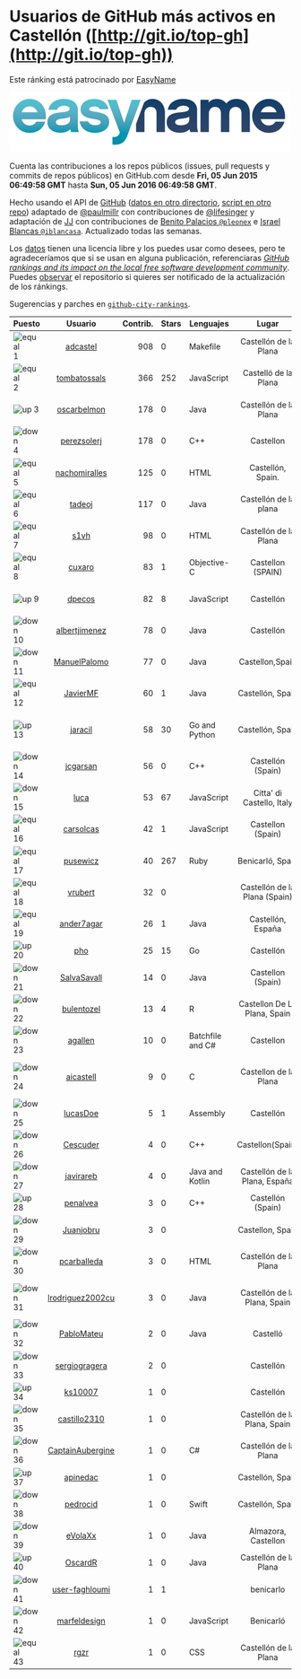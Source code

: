 
# Usuarios de GitHub más activos en Castellón ([http://git.io/top-gh](http://git.io/top-gh))



Este ránking está patrocinado por [EasyName](https://www.easyname.com/es)

<a href='https://www.easyname.com/es'><img src='https://raw.githubusercontent.com/JJ/top-github-users-data/master/img/easyname_500px.png' alt='logo patrocinador'></a>


  Cuenta las contribuciones a los repos públicos (issues, pull requests y commits de repos públicos) en GitHub.com desde  **Fri, 05 Jun 2015 06:49:58 GMT** hasta **Sun, 05 Jun 2016 06:49:58 GMT**.

  Hecho usando el API de [GitHub](http://github.com) ([datos en otro directorio](https://github.com/JJ/top-github-users-data/tree/master/data), [script en otro repo](https://github.com/JJ/github-city-rankings/blob/master/get-city.coffee)) adaptado de [@paulmillr](https://github.com/paulmillr) con contribuciones de [@lifesinger](https://github.com/lifesinger) y adaptación de [JJ](http://jj.github.io) con contribuciones de [Benito Palacios `@pleonex`](http://github.com/pleonex) e [Israel Blancas `@iblancasa`](https://github.com/iblancasa). Actualizado todas las semanas.

  Los [datos](https://github.com/JJ/top-github-users-data/tree/master/data) tienen una licencia libre y los puedes usar como desees, pero te agradeceríamos que si se usan en alguna publicación, referenciaras [*GitHub rankings and its impact on the local free software development community*](https://thewinnower.com/papers/github-rankings-and-its-impact-on-the-local-free-software-development-community). Puedes [observar](https://github.com/JJ/top-github-users-data/subscription) el repositorio si quieres ser notificado de la actualización de los ránkings.

  Sugerencias y parches en [`github-city-rankings`](http://github.com/JJ/github-city-rankings).


| Puesto   |  Usuario  |Contrib.| Stars | Lenguajes   |      Lugar      |  Avatar  |
|----------|:---------:|-------:|-------|-------------|:---------------:|----------|
|![equal](https://raw.githubusercontent.com/JJ/github-city-rankings/master/img/equal.gif) 1 | [adcastel](https://github.com/adcastel) | 908 | 0 | Makefile | Castellón de la Plana | <img src='https://avatars3.githubusercontent.com/u/14941182?v=3&s=64' width="64" title='Adrián Castelló'> |
|![equal](https://raw.githubusercontent.com/JJ/github-city-rankings/master/img/equal.gif) 2 | [tombatossals](https://github.com/tombatossals) | 366 | 252 | JavaScript | Castelló de la Plana | <img src='https://avatars1.githubusercontent.com/u/124169?v=3&s=64' width="64" title='David Rubert'> |
|![up](https://raw.githubusercontent.com/JJ/github-city-rankings/master/img/up.gif) 3 | [oscarbelmon](https://github.com/oscarbelmon) | 178 | 0 | Java | Castellón de la Plana | <img src='https://avatars3.githubusercontent.com/u/4066452?v=3&s=64' width="64" title='Óscar Belmonte Fernández'> |
|![down](https://raw.githubusercontent.com/JJ/github-city-rankings/master/img/down.gif) 4 | [perezsolerj](https://github.com/perezsolerj) | 178 | 0 | C++ | Castellon | <img src='https://avatars2.githubusercontent.com/u/4101745?v=3&s=64' width="64" title='Javier Perez'> |
|![equal](https://raw.githubusercontent.com/JJ/github-city-rankings/master/img/equal.gif) 5 | [nachomiralles](https://github.com/nachomiralles) | 125 | 0 | HTML | Castellón, Spain. | <img src='https://avatars1.githubusercontent.com/u/4831513?v=3&s=64' width="64" title='Nacho Miralles'> |
|![equal](https://raw.githubusercontent.com/JJ/github-city-rankings/master/img/equal.gif) 6 | [tadeoj](https://github.com/tadeoj) | 117 | 0 | Java | Castellón de la plana | <img src='https://avatars2.githubusercontent.com/u/5433570?v=3&s=64' width="64" title='Tadeo Julián Segarra'> |
|![equal](https://raw.githubusercontent.com/JJ/github-city-rankings/master/img/equal.gif) 7 | [s1vh](https://github.com/s1vh) | 98 | 0 | HTML | Castellón de la Plana | <img src='https://avatars2.githubusercontent.com/u/9099118?v=3&s=64' width="64" title='Miguel Campins'> |
|![equal](https://raw.githubusercontent.com/JJ/github-city-rankings/master/img/equal.gif) 8 | [cuxaro](https://github.com/cuxaro) | 83 | 1 | Objective-C | Castellon (SPAIN) | <img src='https://avatars0.githubusercontent.com/u/1782654?v=3&s=64' width="64" title='Ivan Cuxaro'> |
|![up](https://raw.githubusercontent.com/JJ/github-city-rankings/master/img/up.gif) 9 | [dpecos](https://github.com/dpecos) | 82 | 8 | JavaScript | Castellón | <img src='https://avatars3.githubusercontent.com/u/584298?v=3&s=64' width="64" title='Daniel Pecos Martinez'> |
|![down](https://raw.githubusercontent.com/JJ/github-city-rankings/master/img/down.gif) 10 | [albertjimenez](https://github.com/albertjimenez) | 78 | 0 | Java | Castellón | <img src='https://avatars0.githubusercontent.com/u/12547680?v=3&s=64' width="64" title='Albert Jiménez'> |
|![down](https://raw.githubusercontent.com/JJ/github-city-rankings/master/img/down.gif) 11 | [ManuelPalomo](https://github.com/ManuelPalomo) | 77 | 0 | Java | Castellon,Spain | <img src='https://avatars1.githubusercontent.com/u/1106106?v=3&s=64' width="64" title='Manuel Palomo'> |
|![equal](https://raw.githubusercontent.com/JJ/github-city-rankings/master/img/equal.gif) 12 | [JavierMF](https://github.com/JavierMF) | 60 | 1 | Java | Castellón, Spain | <img src='https://avatars3.githubusercontent.com/u/3293795?v=3&s=64' width="64" title='Javier Muñoz Ferrara'> |
|![up](https://raw.githubusercontent.com/JJ/github-city-rankings/master/img/up.gif) 13 | [jaracil](https://github.com/jaracil) | 58 | 30 | Go and Python | Castellón, Spain | <img src='https://avatars3.githubusercontent.com/u/6370372?v=3&s=64' width="64" title='José Luis Aracil Gómez del Campo'> |
|![down](https://raw.githubusercontent.com/JJ/github-city-rankings/master/img/down.gif) 14 | [jcgarsan](https://github.com/jcgarsan) | 56 | 0 | C++ | Castellón (Spain) | <img src='https://avatars0.githubusercontent.com/u/5547857?v=3&s=64' width="64" title='Juan Carlos García'> |
|![down](https://raw.githubusercontent.com/JJ/github-city-rankings/master/img/down.gif) 15 | [luca](https://github.com/luca) | 53 | 67 | JavaScript | Citta' di Castello, Italy | <img src='https://avatars0.githubusercontent.com/u/4583?v=3&s=64' width="64" title='Luca Mearelli'> |
|![equal](https://raw.githubusercontent.com/JJ/github-city-rankings/master/img/equal.gif) 16 | [carsolcas](https://github.com/carsolcas) | 42 | 1 | JavaScript | Castellon (Spain) | <img src='https://avatars3.githubusercontent.com/u/5211471?v=3&s=64' width="64" title=''> |
|![equal](https://raw.githubusercontent.com/JJ/github-city-rankings/master/img/equal.gif) 17 | [pusewicz](https://github.com/pusewicz) | 40 | 267 | Ruby | Benicarló, Spain | <img src='https://avatars1.githubusercontent.com/u/940?v=3&s=64' width="64" title='Piotr Usewicz'> |
|![equal](https://raw.githubusercontent.com/JJ/github-city-rankings/master/img/equal.gif) 18 | [vrubert](https://github.com/vrubert) | 32 | 0 |  | Castellón de la Plana (Spain) | <img src='https://avatars3.githubusercontent.com/u/3628879?v=3&s=64' width="64" title='David Rubert'> |
|![equal](https://raw.githubusercontent.com/JJ/github-city-rankings/master/img/equal.gif) 19 | [ander7agar](https://github.com/ander7agar) | 26 | 1 | Java | Castellón, España | <img src='https://avatars1.githubusercontent.com/u/6875232?v=3&s=64' width="64" title='Andersson Gabriel'> |
|![up](https://raw.githubusercontent.com/JJ/github-city-rankings/master/img/up.gif) 20 | [pho](https://github.com/pho) | 25 | 15 | Go | Castellón | <img src='https://avatars3.githubusercontent.com/u/88469?v=3&s=64' width="64" title='Jaime'> |
|![down](https://raw.githubusercontent.com/JJ/github-city-rankings/master/img/down.gif) 21 | [SalvaSavall](https://github.com/SalvaSavall) | 14 | 0 | Java | Castellon (Spain) | <img src='https://avatars3.githubusercontent.com/u/7012533?v=3&s=64' width="64" title='Salva Savall'> |
|![down](https://raw.githubusercontent.com/JJ/github-city-rankings/master/img/down.gif) 22 | [bulentozel](https://github.com/bulentozel) | 13 | 4 | R | Castellon De La Plana, Spain | <img src='https://avatars1.githubusercontent.com/u/2594197?v=3&s=64' width="64" title='Bulent Ozel'> |
|![down](https://raw.githubusercontent.com/JJ/github-city-rankings/master/img/down.gif) 23 | [agallen](https://github.com/agallen) | 10 | 0 | Batchfile and C# | Castellon | <img src='https://avatars0.githubusercontent.com/u/16383843?v=3&s=64' width="64" title=''> |
|![down](https://raw.githubusercontent.com/JJ/github-city-rankings/master/img/down.gif) 24 | [aicastell](https://github.com/aicastell) | 9 | 0 | C | Castellon de la Plana | <img src='https://avatars1.githubusercontent.com/u/6718528?v=3&s=64' width="64" title='Angel Ivan Castell Rovira'> |
|![down](https://raw.githubusercontent.com/JJ/github-city-rankings/master/img/down.gif) 25 | [lucasDoe](https://github.com/lucasDoe) | 5 | 1 | Assembly | Castellón | <img src='https://avatars1.githubusercontent.com/u/651637?v=3&s=64' width="64" title='Lucas Doe Santos'> |
|![down](https://raw.githubusercontent.com/JJ/github-city-rankings/master/img/down.gif) 26 | [Cescuder](https://github.com/Cescuder) | 4 | 0 | C++ | Castellon(Spain) | <img src='https://avatars0.githubusercontent.com/u/6408620?v=3&s=64' width="64" title='Carlos Rubert'> |
|![down](https://raw.githubusercontent.com/JJ/github-city-rankings/master/img/down.gif) 27 | [javirareb](https://github.com/javirareb) | 4 | 0 | Java and Kotlin | Castellón de la Plana, España | <img src='https://avatars1.githubusercontent.com/u/17440402?v=3&s=64' width="64" title='Javier Iranzo Rebenaque'> |
|![up](https://raw.githubusercontent.com/JJ/github-city-rankings/master/img/up.gif) 28 | [penalvea](https://github.com/penalvea) | 3 | 0 | C++ | Castellón (Spain) | <img src='https://avatars0.githubusercontent.com/u/4102114?v=3&s=64' width="64" title='Toni Peñalver'> |
|![down](https://raw.githubusercontent.com/JJ/github-city-rankings/master/img/down.gif) 29 | [Juanjobru](https://github.com/Juanjobru) | 3 | 0 |  | Castellon, Spain | <img src='https://avatars1.githubusercontent.com/u/17012514?v=3&s=64' width="64" title='Juanjo Bru'> |
|![down](https://raw.githubusercontent.com/JJ/github-city-rankings/master/img/down.gif) 30 | [pcarballeda](https://github.com/pcarballeda) | 3 | 0 | HTML | Castellón de la Plana | <img src='https://avatars0.githubusercontent.com/u/4659020?v=3&s=64' width="64" title='Pablo'> |
|![down](https://raw.githubusercontent.com/JJ/github-city-rankings/master/img/down.gif) 31 | [lrodriguez2002cu](https://github.com/lrodriguez2002cu) | 3 | 0 | Java | Castellón de la Plana, Spain | <img src='https://avatars1.githubusercontent.com/u/4347594?v=3&s=64' width="64" title='Luis Enrique Rodriguez Pupo'> |
|![down](https://raw.githubusercontent.com/JJ/github-city-rankings/master/img/down.gif) 32 | [PabloMateu](https://github.com/PabloMateu) | 2 | 0 | Java | Castelló | <img src='https://avatars3.githubusercontent.com/u/16989551?v=3&s=64' width="64" title='Pablo Mateu'> |
|![down](https://raw.githubusercontent.com/JJ/github-city-rankings/master/img/down.gif) 33 | [sergiogragera](https://github.com/sergiogragera) | 2 | 0 |  | Castellón | <img src='https://avatars3.githubusercontent.com/u/614262?v=3&s=64' width="64" title='Sergio Gragera'> |
|![up](https://raw.githubusercontent.com/JJ/github-city-rankings/master/img/up.gif) 34 | [ks10007](https://github.com/ks10007) | 1 | 0 |  | Castellón | <img src='https://avatars2.githubusercontent.com/u/16067420?v=3&s=64' width="64" title='Kim Schulte'> |
|![down](https://raw.githubusercontent.com/JJ/github-city-rankings/master/img/down.gif) 35 | [castillo2310](https://github.com/castillo2310) | 1 | 0 |  | Castellón de la Plana, Spain | <img src='https://avatars3.githubusercontent.com/u/5794177?v=3&s=64' width="64" title='Cristian Castillo'> |
|![down](https://raw.githubusercontent.com/JJ/github-city-rankings/master/img/down.gif) 36 | [CaptainAubergine](https://github.com/CaptainAubergine) | 1 | 0 | C# | Castellón de la Plana | <img src='https://avatars1.githubusercontent.com/u/7114094?v=3&s=64' width="64" title='Pablo Rincón García'> |
|![up](https://raw.githubusercontent.com/JJ/github-city-rankings/master/img/up.gif) 37 | [apinedac](https://github.com/apinedac) | 1 | 0 |  | Castellón, Spain | <img src='https://avatars2.githubusercontent.com/u/18284797?v=3&s=64' width="64" title='Asier Pineda'> |
|![down](https://raw.githubusercontent.com/JJ/github-city-rankings/master/img/down.gif) 38 | [pedrocid](https://github.com/pedrocid) | 1 | 0 | Swift | Castellón, Spain | <img src='https://avatars3.githubusercontent.com/u/2520999?v=3&s=64' width="64" title='Pedro Cid'> |
|![down](https://raw.githubusercontent.com/JJ/github-city-rankings/master/img/down.gif) 39 | [eVolaXx](https://github.com/eVolaXx) | 1 | 0 | Java | Almazora, Castellon | <img src='https://avatars3.githubusercontent.com/u/6832181?v=3&s=64' width="64" title=''> |
|![up](https://raw.githubusercontent.com/JJ/github-city-rankings/master/img/up.gif) 40 | [OscardR](https://github.com/OscardR) | 1 | 0 | Java | Castellón de la Plana | <img src='https://avatars3.githubusercontent.com/u/1676200?v=3&s=64' width="64" title='Óscar Gómez'> |
|![down](https://raw.githubusercontent.com/JJ/github-city-rankings/master/img/down.gif) 41 | [user-faghloumi](https://github.com/user-faghloumi) | 1 | 1 |  | benicarlo | <img src='https://avatars2.githubusercontent.com/u/4062367?v=3&s=64' width="64" title='user--'> |
|![down](https://raw.githubusercontent.com/JJ/github-city-rankings/master/img/down.gif) 42 | [marfeldesign](https://github.com/marfeldesign) | 1 | 0 | JavaScript | Benicarló | <img src='https://avatars0.githubusercontent.com/u/5584924?v=3&s=64' width="64" title='Marc'> |
|![equal](https://raw.githubusercontent.com/JJ/github-city-rankings/master/img/equal.gif) 43 | [rgzr](https://github.com/rgzr) | 1 | 0 | CSS | Castellón de la Plana | <img src='https://avatars2.githubusercontent.com/u/13169716?v=3&s=64' width="64" title='Roger Zaragoza'> |
